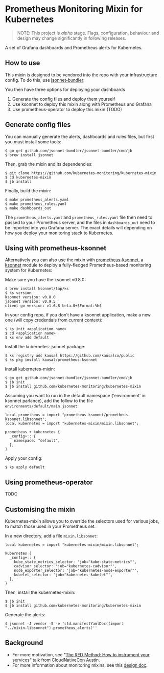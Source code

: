 # Prometheus Monitoring Mixin for Kubernetes

> NOTE: This project is *alpha* stage. Flags, configuration, behaviour and design may change significantly in following releases.

A set of Grafana dashboards and Prometheus alerts for Kubernetes.

## How to use

This mixin is designed to be vendored into the repo with your infrastructure config.
To do this, use [jsonnet-bundler](https://github.com/jsonnet-bundler/jsonnet-bundler):

You then have three options for deploying your dashboards
1. Generate the config files and deploy them yourself
1. Use ksonnet to deploy this mixin along with Prometheus and Grafana
1. Use prometheus-operator to deploy this mixin (TODO)

## Generate config files

You can manually generate the alerts, dashboards and rules files, but first you
must install some tools:

```
$ go get github.com/jsonnet-bundler/jsonnet-bundler/cmd/jb
$ brew install jsonnet
```

Then, grab the mixin and its dependencies:

```
$ git clone https://github.com/kubernetes-monitoring/kubernetes-mixin
$ cd kubernetes-mixin
$ jb install
```

Finally, build the mixin:

```
$ make prometheus_alerts.yaml
$ make prometheus_rules.yaml
$ make dashboards_out
```

The `prometheus_alerts.yaml` and `prometheus_rules.yaml` file then need to passed
to your Prometheus server, and the files in `dashboards_out` need to be imported
into you Grafana server.  The exact details will depending on how you deploy your
monitoring stack to Kubernetes.

## Using with prometheus-ksonnet

Alternatively you can also use the mixin with
[prometheus-ksonnet](https://github.com/kausalco/public/tree/master/prometheus-ksonnet),
a [ksonnet](https://github.com/ksonnet/ksonnet) module to deploy a fully-fledged
Prometheus-based monitoring system for Kubernetes:

Make sure you have the ksonnet v0.8.0:

```
$ brew install ksonnet/tap/ks
$ ks version
ksonnet version: v0.8.0
jsonnet version: v0.9.5
client-go version: v1.6.8-beta.0+$Format:%h$
```

In your config repo, if you don't have a ksonnet application, make a new one (will copy credentials from current context):

```
$ ks init <application name>
$ cd <application name>
$ ks env add default
```

Install the kubernetes-jsonnet package:

```
$ ks registry add kausal https://github.com/kausalco/public
$ ks pkg install kausal/prometheus-ksonnet
```

Install kubernetes-mixin:

```
$ go get github.com/jsonnet-bundler/jsonnet-bundler/cmd/jb
$ jb init
$ jb install github.com/kubernetes-monitoring/kubernetes-mixin
```

Assuming you want to run in the default namespace ('environment' in ksonnet parlance), add the follow to the file `environments/default/main.jsonnet`:

```
local prometheus = import "prometheus-ksonnet/prometheus-ksonnet.libsonnet";
local kubernetes = import "kubernetes-mixin/mixin.libsonnet";

prometheus + kubernetes {
  _config+:: {
    namespace: "default",
  },
}
```

Apply your config:

```
$ ks apply default
```

## Using prometheus-operator

TODO

## Customising the mixin

Kubernetes-mixin allows you to override the selectors used for various jobs,
to match those used in your Prometheus set.

In a new directory, add a file `mixin.libsonnet`:

```
local kubernetes = import "kubernetes-mixin/mixin.libsonnet";

kubernetes {
  _config+:: {
    kube_state_metrics_selector: 'job="kube-state-metrics"',
    cadvisor_selector: 'job="kubernetes-cadvisor"',
    node_exporter_selector: 'job="kubernetes-node-exporter"',
    kubelet_selector: 'job="kubernetes-kubelet"',
  },
}
```

Then, install the kubernetes-mixin:

```
$ jb init
$ jb install github.com/kubernetes-monitoring/kubernetes-mixin
```

Generate the alerts:

```
$ jsonnet -J vendor -S -e 'std.manifestYamlDoc((import "../mixin.libsonnet").prometheus_alerts)''
```

## Background

* For more motivation, see
"[The RED Method: How to instrument your services](https://kccncna17.sched.com/event/CU8K/the-red-method-how-to-instrument-your-services-b-tom-wilkie-kausal?iframe=no&w=100%&sidebar=yes&bg=no)" talk from CloudNativeCon Austin.
* For more information about monitoring mixins, see this [design doc](https://docs.google.com/document/d/1A9xvzwqnFVSOZ5fD3blKODXfsat5fg6ZhnKu9LK3lB4/edit#).
